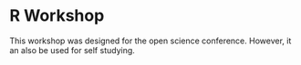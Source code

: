 # R Workshop

This workshop was designed for the open science conference. 
However, it an also be used for self studying.

 